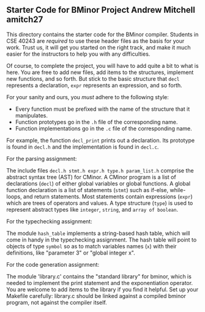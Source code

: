 Starter Code for BMinor Project
Andrew Mitchell
amitch27
-------------------------------

This directory contains the starter code for the BMinor compiler.
Students in CSE 40243 are *required* to use these header files as the basis for your work.
Trust us, it will get you started on the right track, and make it
much easier for the instructors to help you with any difficulties.

Of course, to complete the project, you will have to add quite a bit
to what is here.  You are free to add new files, add items to the
structures, implement new functions, and so forth.  But stick to
the basic structure that `decl` represents a declaration,
`expr` represents an expression, and so forth.

For your sanity and ours, you *must* adhere to the following style:
- Every function must be prefixed with the name of the structure that it manipulates.
- Function prototypes go in the `.h` file of the corresponding name.
- Function implementations go in the `.c` file of the corresponding name.

For example, the function `decl_print` prints out a declaration.
Its prototype is found in `decl.h` and the implementation is found in `decl.c`.

For the parsing assignment:

The include files `decl.h stmt.h expr.h type.h param_list.h`
comprise the abstract syntax tree (AST) for CMinor.
A CMinor program is a list of declarations (`decl`) of either global
variables or global functions.  A global function declaration
is a list of statements (`stmt`) such as if-else, while-loops,
and return statements.  Most statements contain expressions (`expr`)
which are trees of operators and values.  A type structure (`type`)
is used to represent abstract types like `integer`, `string`,
and `array of boolean`.

For the typechecking assignment:

The module `hash_table` implements a string-based hash table,
which will come in handy in the typechecking assignment.
The hash table will point to objects of type `symbol` so
as to match variables names (`x`) with their definitions,
like "parameter 3" or "global integer x".

For the code generation assignment:

The module 'library.c' contains the "standard library" for bminor,
which is needed to implement the print statement and the exponentiation
operator.  You are welcome to add items to the library if you find
it helpful.  Set up your Makefile carefully: library.c should be
linked against a compiled bminor program, not against the compiler itself.


